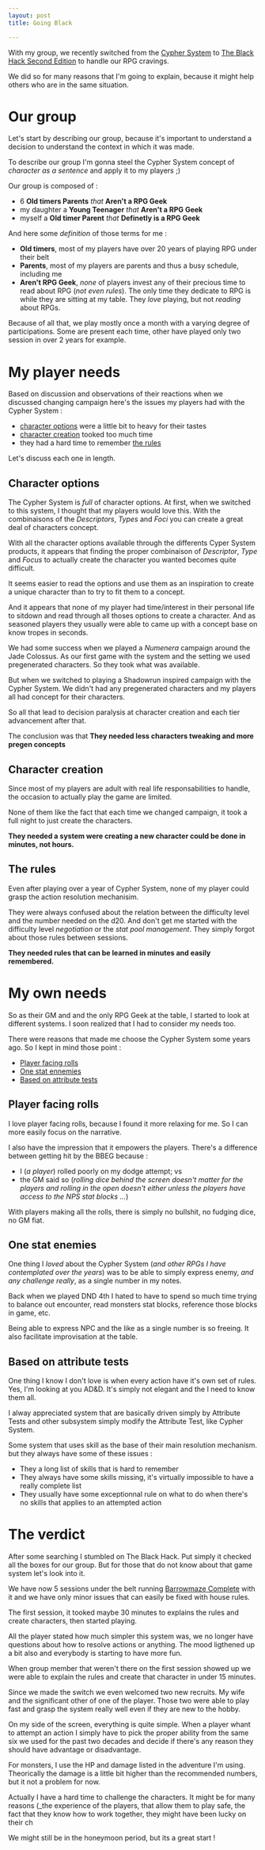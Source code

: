 ```yaml
---
layout: post
title: Going Black

---
```


With my group, we recently switched from the [Cypher System](http://cypher-system.com/) to [The Black Hack Second Edition](https://www.drivethrurpg.com/product/255088/The-Black-Hack-Second-Edition) to handle our RPG cravings. 

We did so for many reasons that I'm going to explain, because it might help others who are in the same situation.


# Our group

Let's start by describing our group, because it's important to understand a decision to understand the context in which it was made.

To describe our group I'm gonna steel the Cypher System concept of _character as a sentence_ and apply it to my players ;)

Our group is composed of  :
* 6 **Old timers Parents** _that_ **Aren't a RPG Geek**
* my daughter a **Young Teenager** _that_ **Aren't a RPG Geek**
* myself a **Old timer Parent** _that_ **Definetly is a RPG Geek**

And here some _definition_ of those terms for me : 

* **Old timers**, most of my players have over 20 years of playing RPG under their belt
* **Parents**, most of my players are parents and thus a busy schedule, including me
* **Aren't RPG Geek**, _none_ of players invest any of their precious time to read about RPG (_not even rules_). The only time they dedicate to RPG is while they are sitting at my table. They _love_ playing, but not _reading_ about RPGs.

Because of all that, we play mostly once a month with a varying degree of participations. Some are present each time, other have played only two session in over 2 years for example. 

# My player needs

Based on discussion and observations of their reactions when we discussed changing campaign here's the issues my players had with the Cypher System :

* [character options](#character-options) were a little bit to heavy for their tastes
* [character creation](#character-creation) tooked too much time
* they had a hard time to remember [the rules](#the-rules)

Let's discuss each one in length.

## Character options

The Cypher System is _full_ of character options. At first, when we switched to this system, I thought that my players would love this.  With the combinaisons of the _Descriptors_, _Types_ and _Foci_ you can create a great deal of characters concept.

With all the character options available through the differents Cyper System products, it appears that finding the proper combinaison of _Descriptor_, _Type_ and _Focus_ to actually create the character you wanted becomes quite difficult.

It seems easier to read the options and use them as an inspiration to create a unique character than to try to fit them to a concept.

And it appears that none of my player had time/interest in their personal life to sitdown and read through all thoses options to create a character.  And as seasoned players they usually were able to came up with a concept base on know tropes in seconds.

We had some success when we played a _Numenera_ campaign around the Jade Colossus. As our first game with the system and the setting we used pregenerated characters. So they took what was available. 

But when we switched to playing a Shadowrun inspired campaign with the Cypher System. We didn't had any pregenerated characters and my players all had concept for their characters.

So all that lead to decision paralysis at character creation and each tier advancement after that.

The conclusion was that **They needed less characters tweaking and more pregen concepts**

## Character creation

Since most of my players are adult with real life responsabilities to handle, the occasion to actually play the game are limited. 

None of them like the fact that each time we changed campaign, it took a full night to just create the characters.

**They needed a system were creating a new character could be done in minutes, not hours.** 

## The rules 

Even after playing over a year of Cypher System, none of my player could grasp the action resolution mechanisim.

They were always confused about the relation between the difficulty level and the number needed on the d20. And don't get me started with the difficulty level _negotiation_ or the _stat pool management_. They simply forgot about those rules between sessions.
 
 **They needed rules that can be learned in minutes and easily remembered.**

# My own needs

So as their GM and and the only RPG Geek at the table, I started to look at different systems. I soon realized that I had to consider my needs too. 

There were reasons that made me choose the Cypher System some years ago. So I kept in mind those point :
* [Player facing rolls](#player-facing-rolls)
* [One stat ennemies](#one-stat-ennemies)
* [Based on attribute tests](#based-on-attribute-tests)

## Player facing rolls

I love player facing rolls, because I found it more relaxing for me. So I can more easily focus on the narrative.

I also have the impression that it empowers the players.
There's a difference between getting hit by the BBEG because :
* I (_a player_) rolled poorly on my dodge attempt; vs
* the GM said so (_rolling dice behind the screen doesn't matter for the players and rolling in the open doesn't either unless the players have access to the NPS stat blocks ..._)

With players making all the rolls, there is simply no bullshit, no fudging dice, no GM fiat.

## One stat enemies

One thing I _loved_ about the Cypher System (_and other RPGs I have contemplated over the years_) was to be able to simply express enemy, _and any challenge really_, as a single number in my notes.

Back when we played DND 4th I hated to have to spend so much time trying to balance out encounter, read monsters stat blocks, reference those blocks in game, etc.

Being able to express NPC and the like as a single number is so freeing. It also facilitate improvisation at the table. 

## Based on attribute tests

One thing I know I don't love is when every action have it's own set of rules. Yes, I'm looking at you AD&D. It's simply not elegant and the I need to know them all.

I alway appreciated system that are basically driven simply by Attribute Tests and other subsystem simply modify the Attribute Test, like Cypher System.

Some system that uses skill as the base of their main resolution mechanism. but they always have some of these issues :
* They a long list of skills that is hard to remember
* They always have some skills missing, it's virtually impossible to have a really complete list
* They usually have some exceptionnal rule on what to do when there's no skills that applies to an attempted action

# The verdict

After some searching I stumbled on The Black Hack. Put simply it checked all the boxes for our group. But for those that do not know about that game system let's look into it.

We have now 5 sessions under the belt running [Barrowmaze Complete](https://www.drivethrurpg.com/product/139762/Barrowmaze-Complete) with it and we have only minor issues that can easily be fixed with house rules. 

The first session, it tooked maybe 30 minutes to explains the rules and create characters, then started playing.

All the player stated how much simpler this system was, we no longer have questions about how to resolve actions or anything. The mood ligthened up a bit also and everybody is starting to have more fun.

When group member that weren't there on the first session showed up we were able to explain the rules and create that character in under 15 minutes. 

Since we made the switch we even welcomed two new recruits. My wife and the significant other of one of the player. Those two were able to play fast and grasp the system really well even if they are new to the hobby.

On my side of the screen, everything is quite simple. When a player whant to attempt an action I simply have to pick the proper ability from the same six we used for the past two decades and decide if there's any reason they should have advantage or disadvantage.

For monsters, I use the HP and damage listed in the adventure I'm using. Theorically the damage is a little bit higher than the recommended numbers, but it not a problem for now.

Actually I have a hard time to challenge the characters. It might be for many reasons (_the experience of the players, that allow them to play safe, the fact that they know how to work together, they might have been lucky on their ch

We might still be in the honeymoon period, but its a great start !




<!--stackedit_data:
eyJwcm9wZXJ0aWVzIjoidGl0bGU6IEdvaW5nIEJsYWNrXG4iLC
JoaXN0b3J5IjpbLTczMzI3OTEzNiw2MzgxNjY4NDcsLTU4Nzgy
NDQzNywtNjE0OTEzMjcwLDYzNDAzOTYxNiwyODg2MDAwMjAsLT
I0MDczMDQ0LC0xNjE2NjQwNTkxXX0=
-->